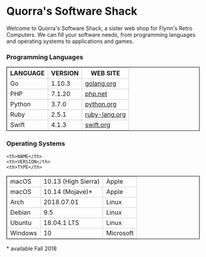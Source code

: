<!--<DOCTYPE! html> -->
<html>
<head>
<meta charset="utf-8">
<!--<title>Quorra's Software Shack</title>-->
<style>
td, th { border: 1px solid #CCC; }
table { border: 1px solid black; }
</style>
</head>
<body>
<h1>Quorra's Software Shack</h1>
<p>Welcome to Quorra's Software Shack, a sister web shop for Flynn's Retro Computers. We can fill your software needs, from programming languages and operating systems to applications and games.</p>


<h3>Programming Languages</h3>

<table>
<tr>
	<th>LANGUAGE</th>   
	<th>VERSION</th>    
	<th>WEB SITE</th>
	</tr>
<tr>
	<td>Go</td>         
	<td>1.10.3</td>     
	<td><a href="http://www.golang.org">golang.org</a></td>
</tr>
<tr>
	<td>PHP</td>      
	<td>7.1.20</td>     
	<td><a href="http://www.php.net">php.net</a></td>
</tr>
<tr>
	<td>Python</td>     
	<td>3.7.0</td>     
	<td><a href="http://www.python.org">python.org</a></td>
</tr>
<tr>
	<td>Ruby</td>       
	<td>2.5.1</td>      
	<td><a href="http://ruby-lang.org">ruby-lang.org</a></td>
<tr>
	<td>Swift</td>      
	<td>4.1.3</td>      
	<td><a href="http://swift.org">swift.org</a></td>
</tr>
</table>

<h3>Operating Systems</h3>

<table>
<tr>

	<th>NAME</th>     
	<th>VERSION</th>             
	<th>TYPE</th>
</tr>
<tr>
	<td>macOS</td>    
	<td>10.13 (High Sierra)</td>  
	<td>Apple</td>
</tr>
<tr>
	<td>macOS</td>    
	<td>10.14 (Mojave)*</td>   
	<td>Apple</td>
</tr>
<tr>
	<td>Arch</td>     
	<td>2018.07.01</td>           
	<td>Linux</td>
</tr>
<tr>
	<td>Debian</td>   
	<td>9.5</td>                  
	<td>Linux</td>
</tr>
<tr>
	<td>Ubuntu</td>   
	<td>18.04.1 LTS</td>          
	<td>Linux</td>
</tr>
<tr>
	<td>Windows</td>  
	<td>10</td>                   
	<td>Microsoft</td>
</table>
* available Fall 2018
</body>
</html>
